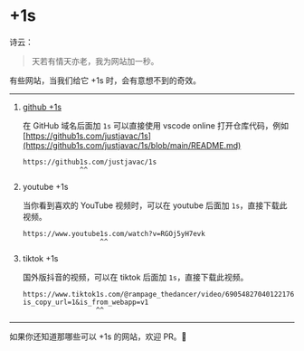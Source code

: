 # +1s

诗云：

> 天若有情天亦老，我为网站加一秒。

有些网站，当我们给它 +1s 时，会有意想不到的奇效。

-------------

1. [github +1s](https://github.com/conwnet/github1s)

    在 GitHub 域名后面加 `1s` 可以直接使用 vscode online 打开仓库代码，例如 [https://github1s.com/justjavac/1s](https://github1s.com/justjavac/1s/blob/main/README.md)

    ```
    https://github1s.com/justjavac/1s
                  ^^              
    ```

1. youtube +1s

    当你看到喜欢的 YouTube 视频时，可以在 youtube 后面加 `1s`，直接下载此视频。

    ```
    https://www.youtube1s.com/watch?v=RGOj5yH7evk
                       ^^      
    ```
1. tiktok +1s

    国外版抖音的视频，可以在 tiktok 后面加 `1s`，直接下载此视频。

    ```
    https://www.tiktok1s.com/@rampage_thedancer/video/6905482704012217605?is_copy_url=1&is_from_webapp=v1
                      ^^      
    ```

----------

如果你还知道那哪些可以 +1s 的网站，欢迎 PR。👏
